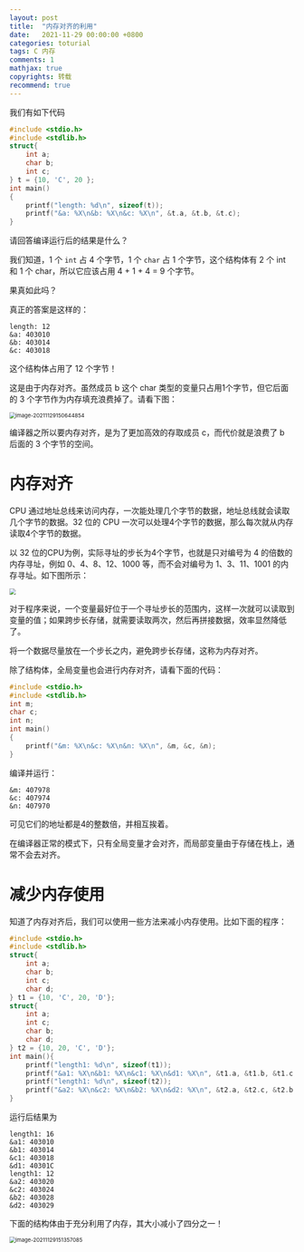 ```yaml
---
layout: post
title:  "内存对齐的利用"
date:   2021-11-29 00:00:00 +0800
categories: toturial
tags: C 内存
comments: 1
mathjax: true
copyrights: 转载
recommend: true
---
```


我们有如下代码

```c
#include <stdio.h>
#include <stdlib.h>
struct{
    int a;
    char b;
    int c;
} t = {10, 'C', 20 };
int main()
{
    printf("length: %d\n", sizeof(t));
    printf("&a: %X\n&b: %X\n&c: %X\n", &t.a, &t.b, &t.c);
}
```

请回答编译运行后的结果是什么？

我们知道，1 个 `int` 占 4 个字节，1 个 `char` 占 1 个字节，这个结构体有 2 个 int 和 1 个 char，所以它应该占用 4 + 1 + 4 = 9 个字节。

果真如此吗？

真正的答案是这样的：

```
length: 12
&a: 403010
&b: 403014
&c: 403018
```

这个结构体占用了 12 个字节！

这是由于内存对齐。虽然成员 b 这个 char 类型的变量只占用1个字节，但它后面的 3 个字节作为内存填充浪费掉了。请看下图：

<img src="https://i.loli.net/2021/11/30/3TP2bpNOU9r4aI6.png" alt="image-20211129150644854" style="zoom:67%;" />

编译器之所以要内存对齐，是为了更加高效的存取成员 c，而代价就是浪费了 b 后面的 3 个字节的空间。

# 内存对齐

CPU 通过地址总线来访问内存，一次能处理几个字节的数据，地址总线就会读取几个字节的数据。32 位的 CPU 一次可以处理4个字节的数据，那么每次就从内存读取4个字节的数据。

以 32 位的CPU为例，实际寻址的步长为4个字节，也就是只对编号为 4 的倍数的内存寻址，例如 0、4、8、12、1000 等，而不会对编号为 1、3、11、1001 的内存寻址。如下图所示：

<img src="https://i.loli.net/2021/11/30/O1KS4AyN3cnbxsa.png" style="zoom:67%;" />

对于程序来说，一个变量最好位于一个寻址步长的范围内，这样一次就可以读取到变量的值；如果跨步长存储，就需要读取两次，然后再拼接数据，效率显然降低了。

将一个数据尽量放在一个步长之内，避免跨步长存储，这称为内存对齐。

除了结构体，全局变量也会进行内存对齐，请看下面的代码：

```c
#include <stdio.h>
#include <stdlib.h>
int m;
char c;
int n;
int main()
{
    printf("&m: %X\n&c: %X\n&n: %X\n", &m, &c, &n);
}
```

编译并运行：

```
&m: 407978
&c: 407974
&n: 407970
```

可见它们的地址都是4的整数倍，并相互挨着。

在编译器正常的模式下，只有全局变量才会对齐，而局部变量由于存储在栈上，通常不会去对齐。

# 减少内存使用

知道了内存对齐后，我们可以使用一些方法来减小内存使用。比如下面的程序：

```c
#include <stdio.h>
#include <stdlib.h>
struct{
    int a;
    char b;
    int c;
    char d;
} t1 = {10, 'C', 20, 'D'};
struct{
    int a;
    int c;
    char b;
    char d;
} t2 = {10, 20, 'C', 'D'};
int main(){
    printf("length1: %d\n", sizeof(t1));
    printf("&a1: %X\n&b1: %X\n&c1: %X\n&d1: %X\n", &t1.a, &t1.b, &t1.c, &t1.d);
    printf("length1: %d\n", sizeof(t2));
    printf("&a2: %X\n&c2: %X\n&b2: %X\n&d2: %X\n", &t2.a, &t2.c, &t2.b, &t2.d);
}
```

运行后结果为

```
length1: 16
&a1: 403010
&b1: 403014
&c1: 403018
&d1: 40301C
length1: 12
&a2: 403020
&c2: 403024
&b2: 403028
&d2: 403029
```

下面的结构体由于充分利用了内存，其大小减小了四分之一！

<img src="https://i.loli.net/2021/11/30/kAaiQUuBvcKo87N.png" alt="image-20211129151357085" style="zoom:67%;" />
